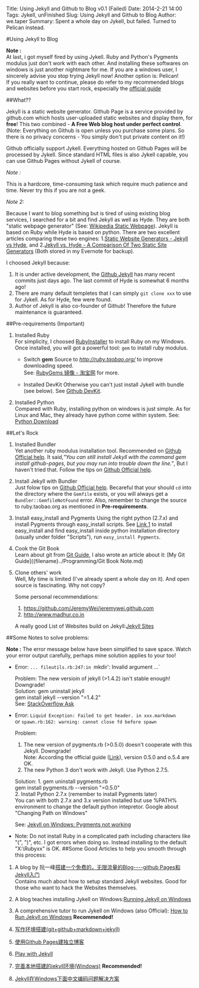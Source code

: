 Title: Using Jekyll and Github to Blog v0.1 (Failed)
Date: 2014-2-21 14:00
Tags: Jykell, unFinished
Slug: Using Jekyll and Github to Blog
Author: we.taper
Summary: Spent a whole day on Jykell, but failed. Turned to Pelican instead.

#Using Jekyll to Blog

**Note :**  
At last, i got myself fired by using Jykell. Ruby and Python's Pygments modulus 
just don't work with each other. And installing these softwares on windows is just
another nightmare for me. If you are a windows user, I sincerely advise you stop
trying Jekyll now! Another option is: Pelican!  
If you really want to continue, please do refer to my recommended blogs and websites
before you start rock, especially the [official guide][htrjow]

##What??

Jekyll is a static website generator. Github Page is a service provided by github.com which hosts user-uploaded static websites and display them, for **free**! This two combined - **A Free Web blog host under perfect control**. (Note: Everything on Github is open unless you purchase some plans. So there is no privacy concerns - You simply don't put private content on it!)

Github officially support Jykell. Everything hosted on Github Pages will be processed by Jykell. Since standard HTML files is also Jykell capable, you can use Github Pages without Jykell of course.

*Note :* 

This is a hardcore, time-consuming task which require much patience and time. Never try this if you are not a geek.

*Note 2:* 

Because I want to blog something but is tired of using existing blog services, I searched for a bit and find Jekyll 
as well as Hyde. They are both "static webpage generator" (See: [Wikipedia Static Webpage][w_sw]). Jekyll is based on Ruby while Hyde is based on python. There are two excellent articles comparing these two engines: 1.[Static Website Generators - Jekyll vs Hyde][swg_jvh], and 2.[Jekyll vs. Hyde - A Comparison Of Two Static Site Generators][jvh_ctss] (Both stored in my Evernote for backup). 

I choosed Jekyll because:  

1. It is under active development, the [Github Jekyll][gh_jk] has many recent commits just days ago. The last commit of Hyde is somewhat 6 months ago!  
2. There are many default templetes that I can simply `git clone xxx` to use for Jykell. As for Hyde, few were found.  
3. Author of Jekyll is also co-founder of Github! Therefore the future maintenance is guaranteed.  


##Pre-requirements (Important)

1. Installed Ruby  
	For simplicity, I choosed [RubyInstaller][rbi] to install Ruby on my Windows. Once installed, you will got a powerful tool: `gem` to install ruby modulus.
		
	+ Switch **gem** Source to *http://ruby.taobao.org/* to improve downloading speed.   
		See: [RubyGems 镜像 - 淘宝网][rbgm_tb] for more.

	+ Installed DevKit 
		Otherwise you can't just install Jykell with bundle (see below). See [Github DevKit][gh_dk].

2. Installed Python  
	Compared with Ruby, installing python on windows is just simple. As for Linux and Mac, they already have python come within system. See: [Python Download][py]

##Let's Rock

1. Installed Bundler  
	Yet another ruby modulus installation tool. Recommended on [Github Official help][gh_oh_1]. It said,*"You can still install Jekyll with the command gem install github-pages, but you may run into trouble down the line."*, But I haven't tried that.
	Follow the tips on [Github Official help][gh_oh_1].

2. Install Jekyll with Bundler  
	Just folow tips on [Github Official help][gh_oh_1]. Becareful that your should `cd` into the directory where the `Gemfile` exists, or you will always get a `Bundler::GemfileNotFound` error. Also, remember to change the source to ruby.taobao.org as mentioned in **Pre-requirements**.

4. Install easy_install and Pygments
	Using the right python (2.7.x) and install Pygments through easy_install scripts. 
	See [Link 1][l_1] to install easy_install and find easy_install inside python 
	installation directory (usually under folder "Scripts"), run `easy_install Pygments`.

3. Cook the Git Book  
	Learn about git from [Git Guide][gt_gi], I also wrote an article about it: [My Git Guide]({filename}../Programming/Git Book Note.md)
	<!-- Here is a internal link to Git Book Note.md --> 

4. Clone others' work  
	Well, My time is limited (I've already spent a whole day on it). And open source is fascinating. Why not copy?

	Some personal recommendations:  
	1. <https://github.com/JeremyWei/jeremywei.github.com>
	2. <http://www.madhur.co.in>

	A really good List of Websites build on Jekyll:[Jekyll Sites][jk_st]

##Some Notes to solve problems:

**Note :** The error message below have been simplified to save space. Watch your error output carefully, perhaps mine solution applies to your too!

* Error: `... fileutils.rb:247:in `mkdir': Invalid argument ...`  

	Problem: The new versioin of jekyll (>1.4.2) isn't stable enough! Downgrade!  
	Solution:
		gem uninstall jekyll  
		gem install jekyll --version "=1.4.2"  
	See: [StackOverflow Ask][sof_1]

* Error:  `Liquid Exception: Failed to get header. in xxx.markdown`   
or `spawn.rb:162: warning: cannot close fd before spawn`

	Problem: 
	
	1. The new version of pygments.rb (>0.5.0) doesn't cooperate with this Jekyll. Downgrade!  
	Note: According the official guide ([Link][htrjow]), version 0.5.0 and o.5.4 are OK.
	2. The new Python 3 don't work with Jekyll. Use Python 2.7.5.
	
	Solution:
	1.
			gem uninstall pygments.rb  
			gem install pygments.rb --version "=0.5.0"  
	2. Install Python 2.7.x (remember to install Pygments later)  
		You can with both 2.7.x and 3.x version installed but use %PATH% environment to change the default python intepretor. Google about "Changing Path on Windows"
		
	See: [Jekyll on Windows: Pygments not working][sof_2]

* Note: Do not install Ruby in a complicated path including characters like "(", ")", etc. I got errors when doing so. Instead installing to the default "X:\Rubyxx\" is OK.
##Some Good Articles to help you smooth through this process:

1. A blog by 阮一峰[搭建一个免费的，无限流量的Blog----github Pages和Jekyll入门][ryf]  
	Contains much about how to setup standard Jekyll websites. Good for those who want to hack the Websites themselves.

2. A blog teaches installing Jykell on Windows:[Running Jekyll on Windows][rjkow]

3. A comprehensive tutor to run Jykell on Windows (also Official): [How to Run Jekyll on Windows][htrjow]
	**Recommended!**

4. [写作环境搭建(git+github+markdown+jekyll)](http://site.douban.com/196781/widget/notes/12161495/note/264946576/)

5. [使用Github Pages建独立博客](http://beiyuu.com/github-pages/)

6. [Play with Jekyll](http://blog.skydark.info/programming/2012/03/23/play-with-jekyll/)

7. [完善本地搭建的jekyll环境(Windows)](http://www.cnblogs.com/yevon/p/3310857.html)
	**Recommended!**
	
8. [Jekyll在Windows下面中文编码问题解决方案](http://www.cnblogs.com/aleda/articles/Jekyll-in-Windows-following-Chinese-encoding-problem-solutions.html)


[w_sw]:https://github.com/hyde/hyde
[swg_jvh]:http://www.distractable.net/tech/static-site-generators-jekyll-vs-hyde
[jvh_ctss]:http://philipm.at/2011/jekyll_vs_hyde.html
[gh_jk]:https://github.com/jekyll/jekyll
[rbi]:http://rubyinstaller.org
[rbgm_tb]:http://ruby.taobao.org/
[gh_oh_1]:https://help.github.com/articles/using-jekyll-with-pages#installing-jekyll
[gh_dk]:https://github.com/oneclick/rubyinstaller/wiki/Development-Kit
[py]:http://www.python.org/download/
[gt_gi]:http://git-scm.com/book/en/

[jk_st]:https://github.com/jekyll/jekyll/wiki/Sites
[ryf]:http://www.ruanyifeng.com/blog/2012/08/blogging_with_jekyll.html
[sof_1]:http://stackoverflow.com/questions/21137096/jekyll-error-running-jekyll-serve
[rjkow]:http://www.madhur.co.in/blog/2011/09/01/runningjekyllwindows.html
[sof_2]:http://stackoverflow.com/questions/17364028/jekyll-on-windows-pygments-not-working
[htrjow]:https://github.com/juthilo/run-jekyll-on-windows/#install-the-jekyll-gem
[l_1]:https://pypi.python.org/pypi/setuptools#windows
